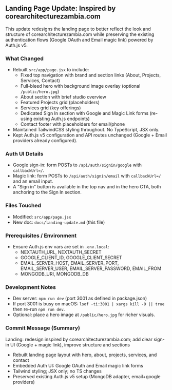 ## Landing Page Update: Inspired by corearchitecturezambia.com

This update redesigns the landing page to better reflect the look and structure of corearchitecturezambia.com while preserving the existing authentication flows (Google OAuth and Email magic link) powered by Auth.js v5.

### What Changed
- Rebuilt `src/app/page.jsx` to include:
  - Fixed top navigation with brand and section links (About, Projects, Services, Contact)
  - Full-bleed hero with background image overlay (optional `/public/hero.jpg`)
  - About section with brief studio overview
  - Featured Projects grid (placeholders)
  - Services grid (key offerings)
  - Dedicated Sign In section with Google and Magic Link forms (re-using existing Auth.js endpoints)
  - Contact footer with placeholders for email/phone
- Maintained TailwindCSS styling throughout. No TypeScript, JSX only.
- Kept Auth.js v5 configuration and API routes unchanged (Google + Email providers already configured).

### Auth UI Details
- Google sign-in: form POSTs to `/api/auth/signin/google` with `callbackUrl=/`.
- Magic link: form POSTs to `/api/auth/signin/email` with `callbackUrl=/` and an email input.
- A "Sign in" button is available in the top nav and in the hero CTA, both anchoring to the Sign In section.

### Files Touched
- Modified: `src/app/page.jsx`
- New doc: `docs/landing-update.md` (this file)

### Prerequisites / Environment
- Ensure Auth.js env vars are set in `.env.local`:
  - NEXTAUTH_URL, NEXTAUTH_SECRET
  - GOOGLE_CLIENT_ID, GOOGLE_CLIENT_SECRET
  - EMAIL_SERVER_HOST, EMAIL_SERVER_PORT, EMAIL_SERVER_USER, EMAIL_SERVER_PASSWORD, EMAIL_FROM
  - MONGODB_URI, MONGODB_DB

### Development Notes
- Dev server: `npm run dev` (port 3001 as defined in package.json)
- If port 3001 is busy on macOS: `lsof -ti:3001 | xargs kill -9 || true` then re-run `npm run dev`.
- Optional: place a hero image at `/public/hero.jpg` for richer visuals.

### Commit Message (Summary)
Landing: redesign inspired by corearchitecturezambia.com; add clear sign-in UI (Google + magic link), improve structure and sections

- Rebuilt landing page layout with hero, about, projects, services, and contact
- Embedded Auth UI: Google OAuth and Email magic link forms
- Tailwind styling; JSX only; no TS changes
- Preserved existing Auth.js v5 setup (MongoDB adapter, email+google providers)


